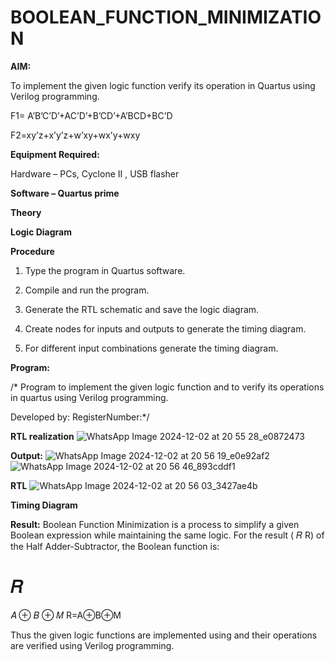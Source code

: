 # BOOLEAN_FUNCTION_MINIMIZATION

**AIM:**

To implement the given logic function verify its operation in Quartus using Verilog programming.

F1= A’B’C’D’+AC’D’+B’CD’+A’BCD+BC’D 

F2=xy’z+x’y’z+w’xy+wx’y+wxy

**Equipment Required:**

Hardware – PCs, Cyclone II , USB flasher

**Software – Quartus prime**

**Theory**

**Logic Diagram**

**Procedure**

1.	Type the program in Quartus software.

2.	Compile and run the program.

3.	Generate the RTL schematic and save the logic diagram.

4.	Create nodes for inputs and outputs to generate the timing diagram.

5.	For different input combinations generate the timing diagram.


**Program:**

/* Program to implement the given logic function and to verify its operations in quartus using Verilog programming. 

Developed by: RegisterNumber:*/


**RTL realization**
![WhatsApp Image 2024-12-02 at 20 55 28_e0872473](https://github.com/user-attachments/assets/4df24612-5f0a-4acd-b14a-9a66543661ed)


**Output:**
![WhatsApp Image 2024-12-02 at 20 56 19_e0e92af2](https://github.com/user-attachments/assets/fc7de822-a67c-46d0-9fba-b7782c32ad03)
![WhatsApp Image 2024-12-02 at 20 56 46_893cddf1](https://github.com/user-attachments/assets/cd100816-14f2-4a05-b0a5-6445e2886c52)

**RTL**
![WhatsApp Image 2024-12-02 at 20 56 03_3427ae4b](https://github.com/user-attachments/assets/c3362c7c-2d39-4ec2-85da-e4538932cbb4)


**Timing Diagram**

**Result:**
Boolean Function Minimization is a process to simplify a given Boolean expression while maintaining the same logic. For the result (
𝑅
R) of the Half Adder-Subtractor, the Boolean function is:

𝑅
=
𝐴
⊕
𝐵
⊕
𝑀
R=A⊕B⊕M

Thus the given logic functions are implemented using and their operations are verified using Verilog programming.

